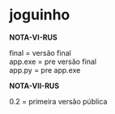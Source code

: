 # joguinho

**NOTA-VI-RUS**

final = versão final  
app.exe = pre versão final  
app.py = pre app.exe

**NOTA-VII-RUS**

0.2 = primeira versão pública

